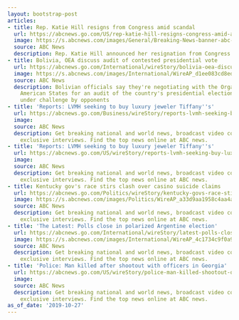 ```yaml
---
layout: bootstrap-post
articles:
- title: Rep. Katie Hill resigns from Congress amid scandal
  url: https://abcnews.go.com/US/rep-katie-hill-resigns-congress-amid-allegations-inappropriate/story?id=66571127
  image: https://s.abcnews.com/images/General/Breaking-News-banner-abc-ps-181024_hpMain_16x9_992.jpg
  source: ABC News
  description: Rep. Katie Hill announced her resignation from Congress Sunday.
- title: Bolivia, OEA discuss audit of contested presidential vote
  url: https://abcnews.go.com/International/wireStory/bolivia-oea-discuss-audit-contested-presidential-vote-66570837
  image: https://s.abcnews.com/images/International/WireAP_d1ee083cd8ed42d4b0ba6a60eec4afcf_16x9_992.jpg
  source: ABC News
  description: Bolivian officials say they're negotiating with the Organization of
    American States for an audit of the country's presidential election, which is
    under challenge by opponents
- title: 'Reports: LVMH seeking to buy luxury jeweler Tiffany''s'
  url: https://abcnews.go.com/Business/wireStory/reports-lvmh-seeking-buy-luxury-jeweler-tiffanys-66570470
  image: 
  source: ABC News
  description: Get breaking national and world news, broadcast video coverage, and
    exclusive interviews. Find the top news online at ABC news.
- title: 'Reports: LVMH seeking to buy luxury jeweler Tiffany''s'
  url: https://abcnews.go.com/US/wireStory/reports-lvmh-seeking-buy-luxury-jeweler-tiffanys-66570469
  image: 
  source: ABC News
  description: Get breaking national and world news, broadcast video coverage, and
    exclusive interviews. Find the top news online at ABC news.
- title: Kentucky gov's race stirs clash over casino suicide claims
  url: https://abcnews.go.com/Politics/wireStory/kentucky-govs-race-stirs-clash-casino-suicide-claims-66569791
  image: https://s.abcnews.com/images/Politics/WireAP_a33d9aa1958c4aa4a749687c755f5925_16x9_992.jpg
  source: ABC News
  description: Get breaking national and world news, broadcast video coverage, and
    exclusive interviews. Find the top news online at ABC news.
- title: 'The Latest: Polls close in polarized Argentine election'
  url: https://abcnews.go.com/International/wireStory/latest-polls-close-polarized-argentine-election-66570053
  image: https://s.abcnews.com/images/International/WireAP_4c1734c9f0a94dc9a164a739346af79c_16x9_992.jpg
  source: ABC News
  description: Get breaking national and world news, broadcast video coverage, and
    exclusive interviews. Find the top news online at ABC news.
- title: 'Police: Man killed after shootout with officers in Georgia'
  url: https://abcnews.go.com/US/wireStory/police-man-killed-shootout-officers-georgia-66569894
  image: 
  source: ABC News
  description: Get breaking national and world news, broadcast video coverage, and
    exclusive interviews. Find the top news online at ABC news.
as_of_date: '2019-10-27'
---
```


